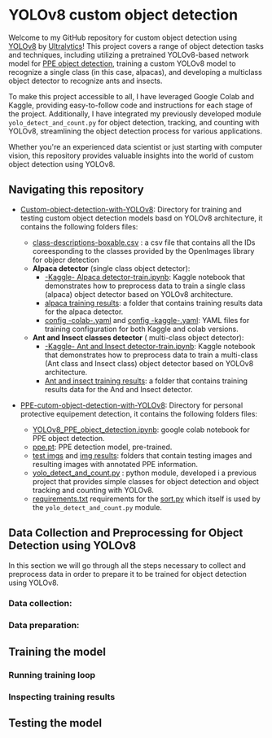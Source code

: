 # YOLOv8 custom object detection

Welcome to my GitHub repository for custom object detection using [YOLOv8](https://github.com/ultralytics/ultralytics) by [Ultralytics](https://ultralytics.com/)! This project covers a range of object detection tasks and techniques, including utilizing a pretrained YOLOv8-based network model for [PPE object detection](https://github.com/mohamedamine99/YOLOv8-custom-object-detection/tree/main/PPE-cutom-object-detection-with-YOLOv8), training a custom YOLOv8 model to recognize a single class (in this case, alpacas), and developing a multiclass object detector to recognize ants and insects.

To make this project accessible to all, I have leveraged Google Colab and Kaggle, providing easy-to-follow code and instructions for each stage of the project. Additionally, I have integrated my previously developed module `yolo_detect_and_count.py` for object detection, tracking, and counting with YOLOv8, streamlining the object detection process for various applications.

Whether you're an experienced data scientist or just starting with computer vision, this repository provides valuable insights into the world of custom object detection using YOLOv8.

## Navigating this repository


- [Custom-object-detection-with-YOLOv8](https://github.com/mohamedamine99/YOLOv8-custom-object-detection/tree/main/Custom-object-detection-with-YOLOv8):  Directory for training and testing custom object detection models basd on YOLOv8 architecture, it contains the following folders files:
  - [class-descriptions-boxable.csv](https://github.com/mohamedamine99/YOLOv8-custom-object-detection/blob/main/Custom-object-detection-with-YOLOv8/class-descriptions-boxable.csv) : a csv file that contains all the IDs coreesponding to the classes provided by the OpenImages library for objecr detection
  - **Alpaca detector** (single class object detector): 
    - [-Kaggle- Alpaca detector-train.ipynb](https://github.com/mohamedamine99/YOLOv8-custom-object-detection/blob/main/Custom-object-detection-with-YOLOv8/-Kaggle-%20Alpaca%20detector-train.ipynb): Kaggle notebook that demonstrates how to preprocess data to train a single class (alpaca) object detector based on YOLOv8 architecture.
    - [alpaca training results](https://github.com/mohamedamine99/YOLOv8-custom-object-detection/tree/main/Custom-object-detection-with-YOLOv8/alpaca%20training%20results): a folder that contains training results data for the alpaca detector.
    - [config -colab-.yaml](https://github.com/mohamedamine99/YOLOv8-custom-object-detection/blob/main/Custom-object-detection-with-YOLOv8/config%20-colab-.yaml) and
    [config -kaggle-.yaml](https://github.com/mohamedamine99/YOLOv8-custom-object-detection/blob/main/Custom-object-detection-with-YOLOv8/config%20-kaggle-.yaml): YAML files for training configuration for both Kaggle and colab versions.
  - **Ant and Insect classes detector** ( multi-class object detector):
    - [-Kaggle- Ant and Insect detector-train.ipynb](https://github.com/mohamedamine99/YOLOv8-custom-object-detection/blob/main/Custom-object-detection-with-YOLOv8/-Kaggle-%20Ant%20and%20Insect%20detector-train.ipynb):  Kaggle notebook that demonstrates how to preprocess data to train a multi-class (Ant class and Insect class) object detector based on YOLOv8 architecture.
    - [Ant and insect training results](https://github.com/mohamedamine99/YOLOv8-custom-object-detection/tree/main/Custom-object-detection-with-YOLOv8/Ant%20and%20insect%20training%20results):  a folder that contains training results data for the And and Insect detector.
  
  
  
- [PPE-cutom-object-detection-with-YOLOv8](https://github.com/mohamedamine99/YOLOv8-custom-object-detection/tree/main/PPE-cutom-object-detection-with-YOLOv8): Directory for personal protective equipement detection, it contains the following folders files:
  - [YOLOv8_PPE_object_detection.ipynb](https://github.com/mohamedamine99/YOLOv8-custom-object-detection/blob/main/PPE-cutom-object-detection-with-YOLOv8/YOLOv8_PPE_object_detection.ipynb): google colab notebook for PPE object detection.
  - [ppe.pt](https://github.com/mohamedamine99/YOLOv8-custom-object-detection/blob/main/PPE-cutom-object-detection-with-YOLOv8/ppe.pt): PPE detection model, pre-trained.
  - [test imgs](https://github.com/mohamedamine99/YOLOv8-custom-object-detection/tree/main/PPE-cutom-object-detection-with-YOLOv8/test%20imgs) and [img results](https://github.com/mohamedamine99/YOLOv8-custom-object-detection/tree/main/PPE-cutom-object-detection-with-YOLOv8/img%20results): folders that contain testing images and resulting images with annotated PPE information.
  - [yolo_detect_and_count.py](https://github.com/mohamedamine99/YOLOv8-custom-object-detection/blob/main/PPE-cutom-object-detection-with-YOLOv8/yolo_detect_and_count.py) : python module, developed i a previous project that provides simple classes for object detection and object tracking and counting with YOLOv8.
  - [requirements.txt](https://github.com/mohamedamine99/YOLOv8-custom-object-detection/blob/main/PPE-cutom-object-detection-with-YOLOv8/requirements.txt) requirements for the [sort.py](https://github.com/mohamedamine99/YOLOv8-custom-object-detection/blob/main/PPE-cutom-object-detection-with-YOLOv8/sort.py) which itself is used by the `yolo_detect_and_count.py` module.
  
  
## Data Collection and Preprocessing for Object Detection using YOLOv8

In this section we will go through all the steps necessary to collect and preprocess data in order to prepare it to be trained for object detection using YOLOv8.

### Data collection:

### Data preparation:

## Training the model

### Running training loop

### Inspecting training results

## Testing the model
